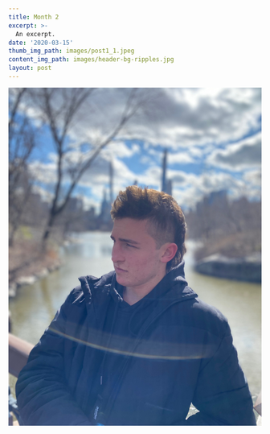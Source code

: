 ```yaml
---
title: Month 2 
excerpt: >-
  An excerpt.
date: '2020-03-15'
thumb_img_path: images/post1_1.jpeg
content_img_path: images/header-bg-ripples.jpg
layout: post
---
```


![The Beginning](/images/post1_1.jpeg)

